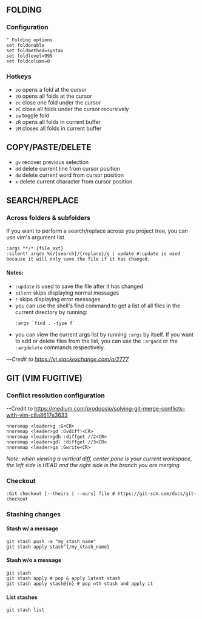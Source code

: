 ## FOLDING
### Configuration
```
" Folding options
set foldenable
set foldmethod=syntax
set foldlevel=999
set foldcolumn=0
```
### Hotkeys
- `zo` opens a fold at the cursor
- `zO` opens all folds at the cursor
- `zc` close one fold under the cursor
- `zC` close all folds under the cursor recursively
- `za` toggle fold
- `zR` opens all folds in current buffer
- `zM` closes all folds in current buffer

## COPY/PASTE/DELETE
- `gv` recover previous selection
- `dd` delete current line from cursor position
- `dw` delete current word from cursor position
- `x` delete current character from cursor position

## SEARCH/REPLACE
### Across folders & subfolders
If you want to perform a search/replace across you project tree, you can use vim's argument list.
```
:args **/*.{file_ext}
:silent! argdo %s/{search}/{replace}/g | update #:update is used because it will only save the file if it has changed.
```
#### Notes:
- `:update` is used to save the file after it has changed
- `silent` skips displaying normal messages
- `!` skips displaying error messages
- you can use the shell's find command to get a list of all files in the current directory by running:
  ```
  :args `find . -type f`
  ```
- you can view the current args list by running `:args` by itself. If you want to add or delete files from the list, you can use the `:argadd` or the `:argdelete` commands respectively.

—_Credit to https://vi.stackexchange.com/a/2777_

## GIT (VIM FUGITIVE)
### Conflict resolution configuration
--Credit to https://medium.com/prodopsio/solving-git-merge-conflicts-with-vim-c8a8617e3633
```
nnoremap <leader>g :G<CR>
nnoremap <leader>gd :Gvdiff!<CR>
nnoremap <leader>gdh :diffget //2<CR>
nnoremap <leader>gdl :diffget //3<CR>
nnoremap <leader>ga :Gwrite<CR>
```

_Note: when viewing a vertical diff, center pane is your current workspace, the left side is HEAD and the right side is the branch you are merging._

### Checkout
```
:Git checkout [--theirs | --ours] file # https://git-scm.com/docs/git-checkout
```

### Stashing changes
#### Stash w/ a message
```
git stash push -m "my_stash_name"
git stash apply stash^{/my_stash_name}
```

#### Stash w/o a message
```
git stash
git stash apply # pop & apply latest stash
git stash apply stash@{n} # pop nth stash and apply it
```

#### List stashes
```
git stash list
```
